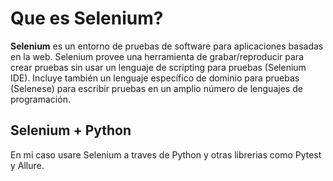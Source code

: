 # Que es Selenium?

**Selenium** es un entorno de pruebas de software para aplicaciones basadas en la web. Selenium provee una herramienta de grabar/reproducir para crear pruebas sin usar un lenguaje de scripting para pruebas (Selenium IDE). 
Incluye también un lenguaje específico de dominio para pruebas (Selenese) para escribir pruebas en un amplio número de lenguajes de programación.

## Selenium + Python
En mi caso usare Selenium a traves de Python y otras librerias como Pytest y Allure.
